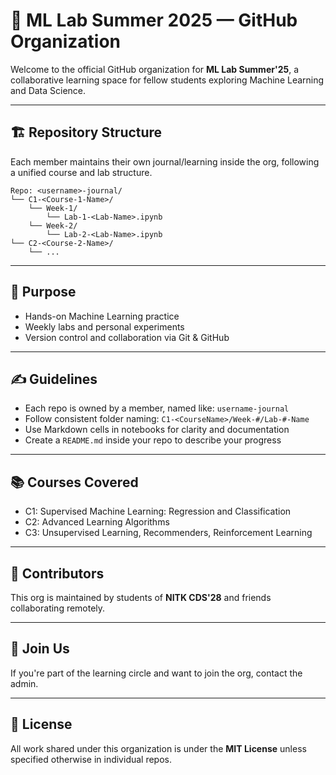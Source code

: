 # 🧠 ML Lab Summer 2025 — GitHub Organization

Welcome to the official GitHub organization for **ML Lab Summer'25**, a collaborative learning space for fellow students exploring Machine Learning and Data Science.

---

## 🏗️ Repository Structure

Each member maintains their own journal/learning inside the org, following a unified course and lab structure.

```
Repo: <username>-journal/
└── C1-<Course-1-Name>/
    └── Week-1/
        └── Lab-1-<Lab-Name>.ipynb
    └── Week-2/
        └── Lab-2-<Lab-Name>.ipynb
└── C2-<Course-2-Name>/
    └── ...
```

---

## 🎯 Purpose

- Hands-on Machine Learning practice
- Weekly labs and personal experiments
- Version control and collaboration via Git & GitHub

---

## ✍️ Guidelines

- Each repo is owned by a member, named like: `username-journal`
- Follow consistent folder naming: `C1-<CourseName>/Week-#/Lab-#-Name`
- Use Markdown cells in notebooks for clarity and documentation
- Create a `README.md` inside your repo to describe your progress

---

## 📚 Courses Covered

- C1: Supervised Machine Learning: Regression and Classification
- C2: Advanced Learning Algorithms
- C3: Unsupervised Learning, Recommenders, Reinforcement Learning


---

## 👥 Contributors

This org is maintained by students of **NITK CDS'28** and friends collaborating remotely.

---

## 📩 Join Us

If you're part of the learning circle and want to join the org, contact the admin.

---

## 📄 License

All work shared under this organization is under the **MIT License** unless specified otherwise in individual repos.

